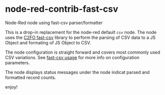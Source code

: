 # node-red-contrib-fast-csv
Node-Red node using fast-csv parser/formatter

This is a drop-in replacement for the node-red default `csv` node. The node
uses the [C2FO fast-csv](https://github.com/C2FO/fast-csv) library to perform
the parsing of CSV data to a JS Object and formating of JS Object to CSV.

The node configuration is straight forward and covers most commonly used CSV
variations. See [fast-csv usage](https://github.com/C2FO/fast-csv#usage) for
more info on configuration parameters.

The node displays status messages under the node indicat parsed and formatted
record counts.

enjoy!
